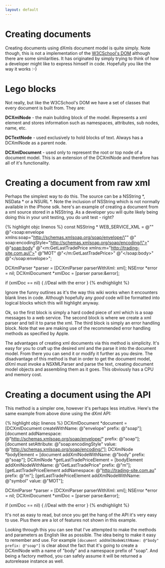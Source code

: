 ```yaml
---
layout: default
---
```


# Creating documents
	  
Creating documents using dXmls document model is quite simply. Note though, this is not a implementation of the [W3CSchool's DOM](:http://www.w3schools.com/dom/default.asp) although there are some similarities. It has originated by simply trying to think of how a developer might like to express himself in code. Hopefully you like the way it works :-) 

# Lego blocks

Not really, but like the W3CSchool's DOM we have a set of classes that every document is built from. They are:

**DCXmlNode** - the main building block of the model. Represents a xml element and stores information such as namespaces, attributes, sub nodes, name, etc.

**DCTextNode** - used exclusively to hold blocks of text. Always has a DCXmlNode as a parent node.

**DCXmlDocument** - used only to represent the root or top node of a document model. This is an extension of the DCXmlNode and therefore has all of it's functionality.

# Creating a document from raw xml

Perhaps the simplest way to do this. The source can be a NSString \*, NSData \* or a NSURL \*. Note the inclusion of NSString which is not normally available in the iPhone sdk. here's an example of creating a document from a xml source stored in a NSString. As a developer you will quite likely being doing this in your unit testing, you do unit test - right?

{% highlight objc linenos %}
const NSString * WEB_SERVICE_XML = 
   @"<?xml version="\1.0\" encoding=\"UTF-8\"?>"
   @"<soap:envelope xmlns:soap=\"http://schemas.xmlsoap.org/soap/envelope/\""
   @" soap:encodingStyle=\"http://schemas.xmlsoap.org/soap/encoding/\">"
   @"<soap:body>"
   @"<m:GetLastTradePrice xmlns:m=\"http://trading-site.com.au\">"
   @"<symbol>MOT</symbol>"
   @"</m:GetLastTradePrice>"
   @"</soap:body>"
   @"</soap:envelope>";
    
DCXmlParser *parser = [DCXmlParser parserWithXml: xml];
NSError *error = nil;
DCXmlDocument *xmlDoc = [parser parse:&error];
    
if (xmlDoc == nil) {
   //Deal with the error
}
{% endhighlight %}

Ignore the funny outlines as it's the way this wiki works when it encounters blank lines in code. Although hopefully any _good_ code will be formatted into logical blocks which this will highlight anyway.

Ok, so the first block is simply a hard coded piece of xml which is a soap messages to a web service. The second block is where we create a xml parser and tell it to parse the xml. The third block is simply an error handling block. Note that we are making use of the recommended error handling methods as specified by Apple.

The advantages of creating xml documents via this method is simplicity. It's easy for you to craft up the desired xml and the parse it into the document model. From there you can send it or modify it further as you desire. The disadvantage of this method is that in order to get the document model, dXml must invoke a NSXMLParser and parse the text, creating document model objects and assembling them as it goes. This obviously has a CPU and memory cost.

# Creating a document using the API

This method is a simpler one, however it's perhaps less intuitive. Here's the same example from above done using the dXml API:

{% highlight objc linenos %}
DCXmlDocument *document = [DCXmlDocument createWithName: @"envelope" prefix: @"soap"];
[document addNamespace: @"http://schemas.xmlsoap.org/soap/envelope/" prefix: @"soap"];
[document setAttribute: @"soap:encodingStyle" value: @"http://schemas.xmlsoap.org/soap/encoding/"];
DCXmlNode *bodyElement = [document addXmlNodeWithName: @"body" prefix: @"soap"];
DCXmlNode *getLastTradePriceElement = [bodyElement addXmlNodeWithName: @"GetLastTradePrice" prefix: @"m"];
[getLastTradePriceElement addNamespace: @"http://trading-site.com.au" prefix: @"m"];
[getLastTradePriceElement addXmlNodeWithName: @"symbol" value: @"MOT"];
    
DCXmlParser *parser = [DCXmlParser parserWithXml: xml];
NSError *error = nil;
DCXmlDocument *xmlDoc = [parser parse:&error];
    
if (xmlDoc == nil) {
   //Deal with the error
}
{% endhighlight %}

It's not as easy to read, but once you get the hang of the API it's very easy to use. Plus there are a lot of features not shown in this example. 

Looking through this you can see that I've attempted to make the methods and parameters as English like as possible. The idea being to make it easy to remember and use. For example `[document addXmlNodeWithName: @"body" prefix: @"soap"]` is clear about the fact that it's going to create a DCXmlNode with a name of "body" and a namespace prefix of "soap". And being a factory method, you can safely assume it will be returned a autorelease instance as well.
